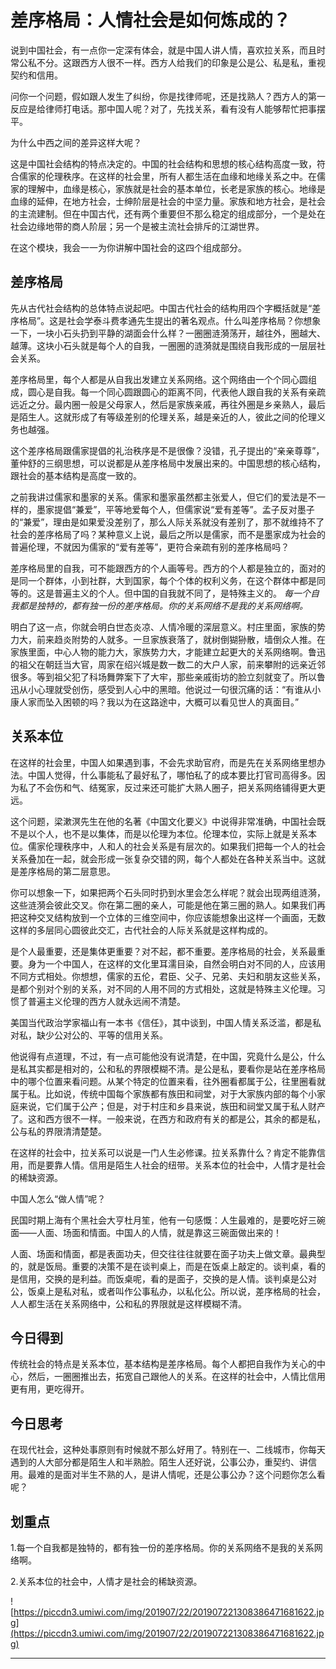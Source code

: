 # 差序格局：人情社会是如何炼成的？

说到中国社会，有一点你一定深有体会，就是中国人讲人情，喜欢拉关系，而且时常公私不分。这跟西方人很不一样。西方人给我们的印象是公是公、私是私，重视契约和信用。

问你一个问题，假如跟人发生了纠纷，你是找律师呢，还是找熟人？西方人的第一反应是给律师打电话。那中国人呢？对了，先找关系，看有没有人能够帮忙把事摆平。

为什么中西之间的差异这样大呢？

这是中国社会结构的特点决定的。中国的社会结构和思想的核心结构高度一致，符合儒家的伦理秩序。在这样的社会里，所有人都生活在血缘和地缘关系之中。在儒家的理解中，血缘是核心，家族就是社会的基本单位，长老是家族的核心。地缘是血缘的延伸，在地方社会，士绅阶层是社会的中坚力量。家族和地方社会，是社会的主流建制。但在中国古代，还有两个重要但不那么稳定的组成部分，一个是处在社会边缘地带的商人阶层；另一个是被主流社会排斥的江湖世界。

在这个模块，我会一一为你讲解中国社会的这四个组成部分。

## 差序格局

先从古代社会结构的总体特点说起吧。中国古代社会的结构用四个字概括就是“差序格局”。这是社会学泰斗费孝通先生提出的著名观点。什么叫差序格局？你想象一下，一块小石头扔到平静的湖面会什么样？一圈圈涟漪荡开，越往外，圈越大、越薄。这块小石头就是每个人的自我，一圈圈的涟漪就是围绕自我形成的一层层社会关系。

差序格局里，每个人都是从自我出发建立关系网络。这个网络由一个个同心圆组成，圆心是自我。每一个同心圆跟圆心的距离不同，代表他人跟自我的关系有亲疏远近之分。最内圈一般是父母家人，然后是家族亲戚，再往外圈是乡亲熟人，最后是陌生人。这就形成了有等级差别的伦理关系，越是亲近的人，彼此之间的伦理义务也越强。

这个差序格局跟儒家提倡的礼治秩序是不是很像？没错，孔子提出的“亲亲尊尊”，董仲舒的三纲思想，可以说都是从差序格局中发展出来的。中国思想的核心结构，跟社会的基本结构是高度一致的。

之前我讲过儒家和墨家的关系。儒家和墨家虽然都主张爱人，但它们的爱法是不一样的，墨家提倡“兼爱”，平等地爱每个人，但儒家说“爱有差等”。孟子反对墨子的“兼爱”，理由是如果爱没差别了，那么人际关系就没有差别了，那不就维持不了社会的差序格局了吗？某种意义上说，最后之所以是儒家，而不是墨家成为社会的普遍伦理，不就因为儒家的“爱有差等”，更符合亲疏有别的差序格局吗？

差序格局里的自我，可不能跟西方的个人画等号。西方的个人都是独立的，面对的是同一个群体，小到社群，大到国家，每个个体的权利义务，在这个群体中都是同等的。这是普遍主义的个人。但中国的自我就不同了，是特殊主义的。 *每一个自我都是独特的，都有独一份的差序格局。你的关系网络不是我的关系网络啊。*

明白了这一点，你就会明白世态炎凉、人情冷暖的深层意义。村庄里面，家族的势力大，前来趋炎附势的人就多。一旦家族衰落了，就树倒猢狲散，墙倒众人推。在家族里面，中心人物的能力大，家族势力大，才能建立起更大的关系网络啊。鲁迅的祖父在朝廷当大官，周家在绍兴城是数一数二的大户人家，前来攀附的远亲近邻很多。等到祖父犯了科场舞弊案下了大牢，那些亲戚街坊的脸立刻就变了。所以鲁迅从小心理就受创伤，感受到人心中的黑暗。他说过一句很沉痛的话：“有谁从小康人家而坠入困顿的吗？我以为在这路途中，大概可以看见世人的真面目。”

## 关系本位

在这样的社会里，中国人如果遇到事，不会先求助官府，而是先在关系网络里想办法。中国人觉得，什么事能私了最好私了，哪怕私了的成本要比打官司高得多。因为私了不会伤和气、结冤家，反过来还可能扩大熟人圈子，把关系网络铺得更大更远。

这个问题，梁漱溟先生在他的名著《中国文化要义》中说得非常准确，中国社会既不是以个人，也不是以集体，而是以伦理为本位。伦理本位，实际上就是关系本位。儒家伦理秩序中，人和人的社会关系是有层次的。如果我们把每一个人的社会关系叠加在一起，就会形成一张复杂交错的网，每个人都处在各种关系当中。这就是差序格局的第二层意思。

你可以想象一下，如果把两个石头同时扔到水里会怎么样呢？就会出现两组涟漪，这些涟漪会彼此交叉。你在第二圈的亲人，可能是他在第三圈的熟人。如果我们再把这种交叉结构放到一个立体的三维空间中，你应该能想象出这样一个画面，无数这样的多层同心圆彼此交汇，古代社会的人际关系就是这样构成的。

是个人最重要，还是集体更重要？对不起，都不重要。差序格局的社会，关系最重要。身为一个中国人，在这样的文化里耳濡目染，自然会明白对不同的人，应该用不同方式相处。你想想，儒家的五伦，君臣、父子、兄弟、夫妇和朋友这些关系，是都个别对个别的关系，对不同的人用不同的方式相处，这就是特殊主义伦理。习惯了普遍主义伦理的西方人就永远闹不清楚。

美国当代政治学家福山有一本书《信任》，其中谈到，中国人情关系泛滥，都是私对私，缺少公对公的、平等的信用关系。

他说得有点道理，不过，有一点可能他没有说清楚，在中国，究竟什么是公，什么是私其实都是相对的，公和私的界限模糊不清。是公是私，要看你是站在差序格局中的哪个位置来看问题。从某个特定的位置来看，往外圈看都属于公，往里圈看就属于私。比如说，传统中国每个家族都有族田和祠堂，对于大家族内部的每个小家庭来说，它们属于公产；但是，对于村庄和乡县来说，族田和祠堂又属于私人财产了。这和西方很不一样。一般来说，在西方和政府有关的都是公，其余的都是私，公与私的界限清清楚楚。

在这样的社会中，拉关系可以说是一门人生必修课。拉关系靠什么？肯定不能靠信用，而是要靠人情。信用是陌生人社会的纽带。关系本位的社会中，人情才是社会的稀缺资源。

中国人怎么“做人情”呢？

民国时期上海有个黑社会大亨杜月笙，他有一句感慨：人生最难的，是要吃好三碗面——人面、场面和情面。中国人的人情，就是靠这三碗面做出来的！

人面、场面和情面，都是表面功夫，但交往往往就要在面子功夫上做文章。最典型的，就是饭局。重要的决策不是在谈判桌上，而是在饭桌上敲定的。谈判桌，看的是信用，交换的是利益。而饭桌呢，看的是面子，交换的是人情。谈判桌是公对公，饭桌上是私对私，或者叫作公事私办，以私化公。所以说，差序格局的社会，人人都生活在关系网络中，公和私的界限就是这样模糊不清。

## 今日得到

传统社会的特点是关系本位，基本结构是差序格局。每个人都把自我作为关心的中心，然后，一圈圈推出去，拓宽自己跟他人的关系。在这样的社会中，人情比信用更有用，更吃得开。

## 今日思考

在现代社会，这种处事原则有时候就不那么好用了。特别在一、二线城市，你每天遇到的人大部分都是陌生人和半熟脸。陌生人还好说，公事公办，重契约、讲信用。最难的是面对半生不熟的人，是讲人情呢，还是公事公办？这个问题你怎么看呢？

## 划重点

1.每一个自我都是独特的，都有独一份的差序格局。你的关系网络不是我的关系网络啊。

2.关系本位的社会中，人情才是社会的稀缺资源。

![https://piccdn3.umiwi.com/img/201907/22/201907221308386471681622.jpg](https://piccdn3.umiwi.com/img/201907/22/201907221308386471681622.jpg)

---
